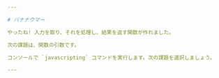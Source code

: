 ```yaml
---

# バナナウマー

やったね! 入力を取り、それを処理し、結果を返す関数が作れました。

次の課題は、関数の引数です。

コンソールで `javascripting` コマンドを実行します。次の課題を選択しましょう。

---
```

